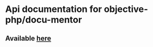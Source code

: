 Api documentation for objective-php/docu-mentor
===============================
Available [here]
---------------

[here]: objective-php.org/buildapi/objective-php/docu-mentor